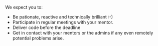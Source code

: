 We expect you to:

* Be pationate, reactive and technically brilliant :-)
* Participate in regular meetings with your mentor.
* Deliver code before the deadline
* Get in contact with your mentors or the admins if any even remotely potential problems arise.
